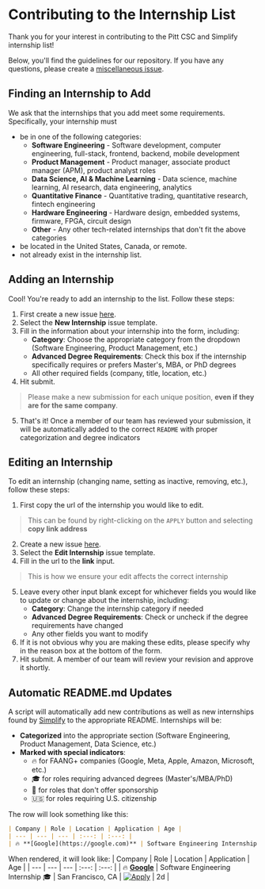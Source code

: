 # Contributing to the Internship List
Thank you for your interest in contributing to the Pitt CSC and Simplify internship list!

Below, you'll find the guidelines for our repository. If you have any questions, please create a [miscellaneous issue](https://github.com/SimplifyJobs/Summer2026-Internships/issues/new/choose).

## Finding an Internship to Add
We ask that the internships that you add meet some requirements. Specifically, your internship must
- be in one of the following categories:
    - **Software Engineering** - Software development, computer engineering, full-stack, frontend, backend, mobile development
    - **Product Management** - Product manager, associate product manager (APM), product analyst roles
    - **Data Science, AI & Machine Learning** - Data science, machine learning, AI research, data engineering, analytics
    - **Quantitative Finance** - Quantitative trading, quantitative research, fintech engineering
    - **Hardware Engineering** - Hardware design, embedded systems, firmware, FPGA, circuit design
    - **Other** - Any other tech-related internships that don't fit the above categories
- be located in the United States, Canada, or remote.
- not already exist in the internship list.

## Adding an Internship
Cool! You're ready to add an internship to the list. Follow these steps:

1) First create a new issue [here](https://github.com/SimplifyJobs/Summer2026-Internships/issues/new/choose).
2) Select the **New Internship** issue template.
3) Fill in the information about your internship into the form, including:
   - **Category**: Choose the appropriate category from the dropdown (Software Engineering, Product Management, etc.)
   - **Advanced Degree Requirements**: Check this box if the internship specifically requires or prefers Master's, MBA, or PhD degrees
   - All other required fields (company, title, location, etc.)
4) Hit submit.
> Please make a new submission for each unique position, **even if they are for the same company**.
5) That's it! Once a member of our team has reviewed your submission, it will be automatically added to the correct `README` with proper categorization and degree indicators

## Editing an Internship
To edit an internship (changing name, setting as inactive, removing, etc.), follow these steps:
1) First copy the url of the internship you would like to edit.
> This can be found by right-clicking on the `APPLY` button and selecting **copy link address**
2) Create a new issue [here](https://github.com/SimplifyJobs/Summer2026-Internships/issues/new/choose).
3) Select the **Edit Internship** issue template.
4) Fill in the url to the **link** input.
> This is how we ensure your edit affects the correct internship
5) Leave every other input blank except for whichever fields you would like to update or change about the internship, including:
   - **Category**: Change the internship category if needed
   - **Advanced Degree Requirements**: Check or uncheck if the degree requirements have changed
   - Any other fields you want to modify
6) If it is not obvious why you are making these edits, please specify why in the reason box at the bottom of the form.
7) Hit submit. A member of our team will review your revision and approve it shortly.

## Automatic README.md Updates
A script will automatically add new contributions as well as new internships found by [Simplify](https://simplify.jobs) to the appropriate README. Internships will be:

- **Categorized** into the appropriate section (Software Engineering, Product Management, Data Science, etc.)
- **Marked with special indicators**:
  - 🔥 for FAANG+ companies (Google, Meta, Apple, Amazon, Microsoft, etc.)
  - 🎓 for roles requiring advanced degrees (Master's/MBA/PhD)
  - 🛂 for roles that don't offer sponsorship
  - 🇺🇸 for roles requiring U.S. citizenship

The row will look something like this:
```md
| Company | Role | Location | Application | Age |
| --- | --- | --- | :---: | :---: |
| 🔥 **[Google](https://google.com)** | Software Engineering Internship 🎓 | San Francisco, CA | <a href="..."><img src="..." alt="Apply"></a> | 2d |
```

When rendered, it will look like:
| Company | Role | Location | Application | Age |
| --- | --- | --- | :---: | :---: |
| 🔥 **[Google](https://google.com)** | Software Engineering Internship 🎓 | San Francisco, CA | <a href="..."><img src="..." alt="Apply"></a> | 2d |


